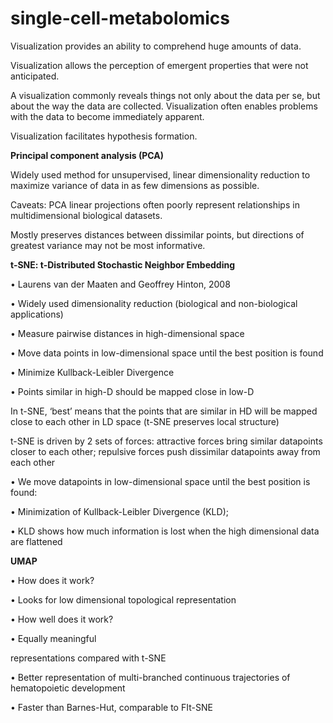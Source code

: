 # single-cell-metabolomics
Visualization provides an ability to comprehend huge amounts of data.

Visualization allows the perception of emergent properties that were not anticipated.

A visualization commonly reveals things not only about the data per se, but about the way the data are collected. Visualization often enables problems with the data to become immediately apparent.

Visualization facilitates hypothesis formation.




**Principal component analysis (PCA)**

Widely used method for unsupervised, linear dimensionality reduction to maximize variance of data in as few dimensions as possible.

Caveats:
PCA linear projections often poorly represent relationships in multidimensional biological datasets.

Mostly preserves distances between dissimilar points, but directions of greatest variance may not be most informative.





**t-SNE: t-Distributed Stochastic Neighbor Embedding**

• Laurens van der Maaten and Geoffrey Hinton, 2008

• Widely used dimensionality reduction (biological and non-biological applications)

• Measure pairwise distances in high-dimensional space

• Move data points in low-dimensional space until the best position is found

• Minimize Kullback-Leibler Divergence 

• Points similar in high-D should be mapped close in low-D

In t-SNE, ‘best’ means that the points that are similar in HD will be mapped close to each other in LD space (t-SNE preserves local structure)

t-SNE is driven by 2 sets of forces: attractive forces bring similar datapoints closer to each other; repulsive forces push dissimilar datapoints away from each other

• We move datapoints in low-dimensional space until the best position is found:

• Minimization of Kullback-Leibler Divergence (KLD);

• KLD shows how much information is lost when the high dimensional data are flattened





**UMAP**

• How does it work?

• Looks for low dimensional topological representation

• How well does it work?

• Equally meaningful

representations compared with t-SNE

• Better representation of multi-branched continuous trajectories of hematopoietic development

• Faster than Barnes-Hut, comparable to FIt-SNE

